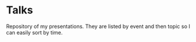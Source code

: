 # Talks
Repository of my presentations. They are listed by event and then topic so I can easily sort by time.
